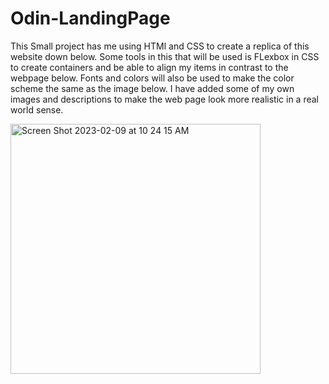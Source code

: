 # Odin-LandingPage

This Small project has me using HTMl and CSS to create a replica of this website down below.
Some tools in this that will be used is FLexbox in CSS to create containers and be able to align my items
in contrast to the webpage below. Fonts and colors will also be used to make the color scheme the same as the image below.
I have added some of my own images and descriptions to make the web page look more realistic in a real world sense.






<img width="400" height="400" alt="Screen Shot 2023-02-09 at 10 24 15 AM" src="https://user-images.githubusercontent.com/76759742/217856294-4325e56b-a2da-4ed8-adb2-d109ce03d6c5.png">




